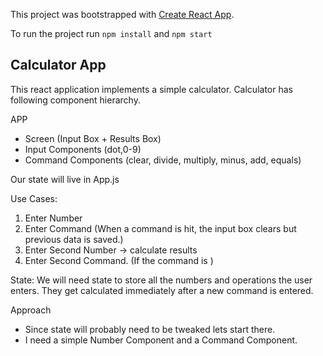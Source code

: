 This project was bootstrapped with [Create React App](https://github.com/facebook/create-react-app).

To run the project run `npm install` and `npm start`

## Calculator App

This react application implements a simple calculator. Calculator has following component hierarchy. 

APP
 - Screen (Input Box + Results Box)
 - Input Components (dot,0-9)
 - Command Components (clear, divide, multiply, minus, add, equals)

Our state will live in App.js

Use Cases:
1. Enter Number 
2. Enter Command (When a command is hit, the input box clears but previous data is saved.)
3. Enter Second Number -> calculate results
4. Enter Second Command. (If the command is )

State:
We will need state to store all the numbers and operations the user enters. They get calculated immediately after a new command is entered. 

Approach
- Since state will probably need to be tweaked lets start there. 
- I need a simple Number Component and a Command Component. 